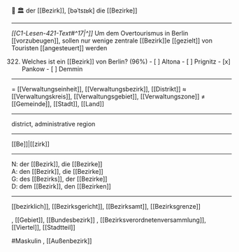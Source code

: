 🔵 🏛️ der [[Bezirk]], [bəˈtsɪʁk]
die [[Bezirke]]

---
*[[C1-Lesen-421-Text#^17|^]]* Um dem Overtourismus in Berlin [[vorzubeugen]], sollen nur wenige zentrale [[Bezirk]]e [[gezielt]] von Touristen [[angesteuert]] werden



322. Welches ist ein [[Bezirk]] von Berlin? (96%)
	- [ ] Altona
	- [ ] Prignitz
	- [x] Pankow
	- [ ] Demmin


---
= [[Verwaltungseinheit]], [[Verwaltungsbezirk]], [[Distrikt]]
≈ [[Verwaltungskreis]], [[Verwaltungsgebiet]], [[Verwaltungszone]]
≠ [[Gemeinde]], [[Stadt]], [[Land]]

---
district, administrative region

---
[[Be]]|[[zirk]]

---
N: der [[Bezirk]], die [[Bezirke]]  
A: den [[Bezirk]], die [[Bezirke]]  
G: des [[Bezirks]], der [[Bezirke]]  
D: dem [[Bezirk]], den [[Bezirken]]  

---
[[bezirklich]], [[Bezirksgericht]], [[Bezirksamt]], [[Bezirksgrenze]]

, [[Gebiet]], [[Bundesbezirk]]
, [[Bezirksverordnetenversammlung]], [[Viertel]], [[Stadtteil]]

#Maskulin , [[Außenbezirk]]